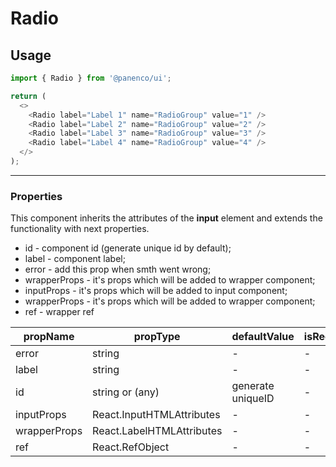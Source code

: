 # Radio

## Usage

```js
import { Radio } from '@panenco/ui';

return (
  <>
    <Radio label="Label 1" name="RadioGroup" value="1" />
    <Radio label="Label 2" name="RadioGroup" value="2" />
    <Radio label="Label 3" name="RadioGroup" value="3" />
    <Radio label="Label 4" name="RadioGroup" value="4" />
  </>
);
```

---

### Properties

This component inherits the attributes of the **input** element and extends the functionality with next properties.

- id - component id (generate unique id by default);
- label - component label;
- error - add this prop when smth went wrong;
- wrapperProps - it's props which will be added to wrapper component;
- inputProps - it's props which will be added to input component;
- wrapperProps - it's props which will be added to wrapper component;
- ref - wrapper ref

| propName     | propType                  | defaultValue      | isRequired |
| ------------ | ------------------------- | ----------------- | ---------- |
| error        | string                    | -                 | -          |
| label        | string                    | -                 | -          |
| id           | string or (any)           | generate uniqueID | -          |
| inputProps   | React.InputHTMLAttributes | -                 | -          |
| wrapperProps | React.LabelHTMLAttributes | -                 | -          |
| ref          | React.RefObject           | -                 | -          |
